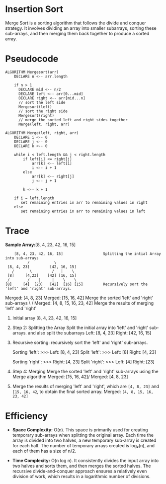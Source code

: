 # Insertion Sort

Merge Sort is a sorting algorithm that follows the divide and conquer strategy. It involves dividing an array into 
smaller subarrays, sorting these sub-arrays, and then merging them back together to produce a sorted array. 



# Pseudocode
```
ALGORITHM Mergesort(arr)
    DECLARE n <-- arr.length

    if n > 1
      DECLARE mid <-- n/2
      DECLARE left <-- arr[0...mid]
      DECLARE right <-- arr[mid...n]
      // sort the left side
      Mergesort(left)
      // sort the right side
      Mergesort(right)
      // merge the sorted left and right sides together
      Merge(left, right, arr)

ALGORITHM Merge(left, right, arr)
    DECLARE i <-- 0
    DECLARE j <-- 0
    DECLARE k <-- 0

    while i < left.length && j < right.length
        if left[i] <= right[j]
            arr[k] <-- left[i]
            i <-- i + 1
        else
            arr[k] <-- right[j]
            j <-- j + 1

        k <-- k + 1

    if i = left.length
       set remaining entries in arr to remaining values in right
    else
       set remaining entries in arr to remaining values in left

```

# Trace

**Sample Array:**[8, 4, 23, 42, 16, 15]

        [8, 4, 23, 42, 16, 15]                  Splitting the intial Array into sub-arrays
              /           \
     [8, 4, 23]         [42, 16, 15]       
       /       \         /   |    \  
     [8]     [4,23]    [42] [16, 15]
     /        /    |     |    \    \
    [8]     [4]  [23]   [42]  [16] [15]         Recursively sort the 'left' and 'right' sub-arrays.

  Merged: [4, 8, 23]    Merged: [15, 16, 42]    Merge the sorted 'left' and 'right' sub-arrays
                \         /
      Merged: [4, 8, 15, 16, 23, 42]            Merge the results of merging 'left' and 'right'


1. Initial array [8, 4, 23, 42, 16, 15]
2. Step 2: Splitting the Array
   Split the initial array into 'left' and 'right' sub-arrays. and also split the subarrays
   Left: [8, 4, 23]
   Right: [42, 16, 15]

3. Recursive sorting: recursively sort the 'left' and 'right' sub-arrays.

   Sorting 'left': >>> Left: [8, 4, 23]
   Split 'left': >>> Left: [8]  Right: [4, 23]

   Sorting 'right': >>> Right: [4, 23] 
   Split 'right': >>> Left: [4]   Right: [23]

4. Step 4: Merging
   Merge the sorted 'left' and 'right' sub-arrays using the Merge algorithm Merged: [15, 16, 42]/ Merged: [4, 8, 23]

5. Merge the results of merging 'left' and 'right', which are `[4, 8, 23]` and `[15, 16, 42`, to obtain the final 
   sorted array.  Merged: `[4, 8, 15, 16, 23, 42]`


# Efficiency
- **Space Complexity:** O(n).
  This space is primarily used for creating temporary sub-arrays when splitting the original array. Each time the array 
  is divided into two halves, a new temporary sub-array is created for each half. The number of temporary arrays 
  created is log₂(n), and each of them has a size of n/2. 


- **Time Complexity:** O(n log n).
  It consistently divides the input array into two halves and sorts them, and then merges the sorted halves.
  The recursive divide-and-conquer approach ensures a relatively even division of work, which results in a logarithmic 
  number of divisions.


